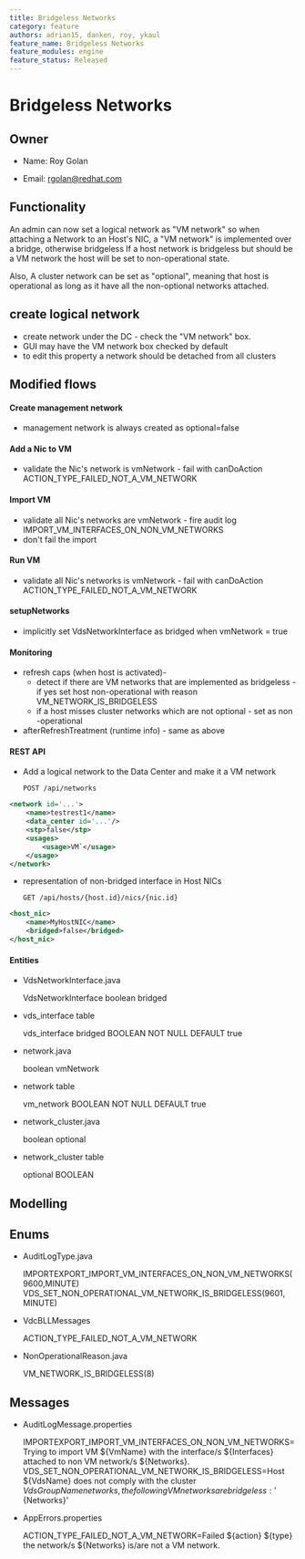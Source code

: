 ```yaml
---
title: Bridgeless Networks
category: feature
authors: adrian15, danken, roy, ykaul
feature_name: Bridgeless Networks
feature_modules: engine
feature_status: Released
---
```


# Bridgeless Networks

## Owner

*   Name: Roy Golan

*   Email: rgolan@redhat.com

## Functionality

An admin can now set a logical network as "VM network" so when attaching a Network to an Host's NIC,
a "VM network" is implemented over a bridge, otherwise bridgeless
If a host network is bridgeless but should be a VM network the host will be set to non-operational state.

Also, A cluster network can be set as "optional", meaning that host is operational as long as it have
all the non-optional networks attached.

## create logical network

*   create network under the DC - check the "VM network" box.
*   GUI may have the VM network box checked by default
*   to edit this property a network should be detached from all clusters

## Modified flows

#### Create management network

*   management network is always created as optional=false

#### Add a Nic to VM

*   validate the Nic's network is vmNetwork - fail with canDoAction ACTION_TYPE_FAILED_NOT_A_VM_NETWORK

#### Import VM

*   validate all Nic's networks are vmNetwork - fire audit log IMPORT_VM_INTERFACES_ON_NON_VM_NETWORKS
*   don't fail the import

#### Run VM

*   validate all Nic's networks is vmNetwork - fail with canDoAction ACTION_TYPE_FAILED_NOT_A_VM_NETWORK

#### setupNetworks

*   implicitly set VdsNetworkInterface as bridged when vmNetwork = true

#### Monitoring

*   refresh caps (when host is activated)-
    -   detect if there are VM networks that are implemented as bridgeless - if yes set host non-operational with reason VM_NETWORK_IS_BRIDGELESS
    -   if a host misses cluster networks which are not optional - set as non -operational
*   afterRefreshTreatment (runtime info) - same as above

#### REST API

*   Add a logical network to the Data Center and make it a VM network

      `POST /api/networks`
      
```xml
<network id='...'>
    <name>testrest1</name>
    <data_center id='...'/>
    <stp>false</stp>
    <usages>
        <usage>VM`</usage>
    </usage>
</network>
```
*   representation of non-bridged interface in Host NICs

      `GET /api/hosts/{host.id}/nics/{nic.id}`

```xml
<host_nic>
    <name>MyHostNIC</name>
    <bridged>false</bridged>
</host_nic>
```

#### Entities

*   VdsNetworkInterface.java

      VdsNetworkInterface
       boolean bridged

*   vds_interface table

      vds_interface
       bridged BOOLEAN NOT NULL DEFAULT true

*   network.java

      boolean vmNetwork

*   network table

      vm_network BOOLEAN NOT NULL DEFAULT true

*   network_cluster.java

      boolean optional

*   network_cluster table

      optional BOOLEAN

## Modelling

## Enums

*   AuditLogType.java

      IMPORTEXPORT_IMPORT_VM_INTERFACES_ON_NON_VM_NETWORKS(9600,MINUTE)
      VDS_SET_NON_OPERATIONAL_VM_NETWORK_IS_BRIDGELESS(9601, MINUTE)

*   VdcBLLMessages

      ACTION_TYPE_FAILED_NOT_A_VM_NETWORK

*   NonOperationalReason.java

      VM_NETWORK_IS_BRIDGELESS(8)

## Messages

*   AuditLogMessage.properties

      IMPORTEXPORT_IMPORT_VM_INTERFACES_ON_NON_VM_NETWORKS=Trying to import VM ${VmName} with the interface/s ${Interfaces} attached to non VM network/s ${Networks}.
      VDS_SET_NON_OPERATIONAL_VM_NETWORK_IS_BRIDGELESS=Host ${VdsName} does not comply with the cluster ${VdsGroupName} networks, the following VM networks are bridgeless: '${Networks}'

*   AppErrors.properties

      ACTION_TYPE_FAILED_NOT_A_VM_NETWORK=Failed ${action} ${type} the network/s ${Networks} is/are not a VM network.


